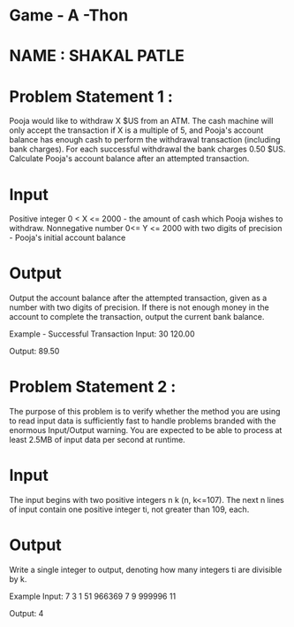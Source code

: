 # Game - A -Thon

# NAME : SHAKAL PATLE

# Problem Statement 1 : 

Pooja would like to withdraw X $US from an ATM. The cash machine will only accept the transaction if X is a multiple of 5, and Pooja's account balance has enough cash to perform the withdrawal transaction (including bank charges). For each successful withdrawal the bank charges 0.50 $US. Calculate Pooja's account balance after an attempted transaction.

# Input
Positive integer 0 < X <= 2000 - the amount of cash which Pooja wishes to withdraw.
Nonnegative number 0<= Y <= 2000 with two digits of precision - Pooja's initial account balance

# Output
Output the account balance after the attempted transaction, given as a number with two digits of precision. If there is not enough money in the account to complete the transaction, output the current bank balance.

Example - Successful Transaction
Input:
30 120.00

Output:
89.50

# Problem Statement 2 :

The purpose of this problem is to verify whether the method you are using to read input data is sufficiently fast to handle problems branded with the enormous Input/Output warning. You are expected to be able to process at least 2.5MB of input data per second at runtime.

# Input
The input begins with two positive integers n k (n, k<=107). The next n lines of input contain one positive integer ti, not greater than 109, each.

# Output
Write a single integer to output, denoting how many integers ti are divisible by k.

Example
Input:
7 3
1
51
966369
7
9
999996
11

Output:
4

